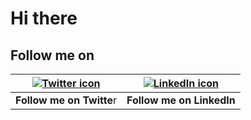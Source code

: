 # Hi there

## Follow me on
| [![Twitter icon](https://img.icons8.com/color/48/000000/twitter.png)](https://twitter.com/homorkhay) | [![LinkedIn icon](https://img.icons8.com/color/48/000000/linkedin.png)](https://www.linkedin.com/in/omokehinde-happiness-431930268) |
|--|--|
| **Follow me on Twitte**r | **Follow me on LinkedIn** |
